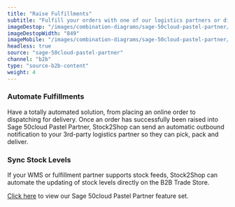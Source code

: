 ```yaml
---
title: "Raise Fulfillments"
subtitle: "Fulfill your orders with one of our logistics partners or directly in your WMS (Warehouse Management System)."
imageDestop: "/images/combination-diagrams/sage-50cloud-pastel-partner/sage-50cloud-pastel-partner-b2b-trade-store-fulfillment.svg"
imageDestopWidth: "849"
imageMobile: "/images/combination-diagrams/sage-50cloud-pastel-partner/sage-50cloud-pastel-partner-b2b-trade-store-fulfillment.svg"
headless: true
source: "sage-50cloud-pastel-partner"
channel: "b2b"
type: "source-b2b-content"
weight: 4
---
```


### Automate Fulfillments
Have a totally automated solution, from placing an online order to dispatching for delivery. Once an order has successfully been raised into Sage 50cloud Pastel Partner, Stock2Shop can send an automatic outbound notification to your 3rd-party logistics partner so they can pick, pack and deliver.

### Sync Stock Levels
If your WMS or fulfillment partner supports stock feeds, Stock2Shop can automate the updating of stock levels directly on the B2B Trade Store.


[Click here](/help/features/sage-50cloud-pastel-partner/ "Sage 50cloud Pastel Partner Features") to view our Sage 50cloud Pastel Partner feature set.